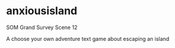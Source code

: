 # anxiousisland

SOM Grand Survey Scene 12

A choose your own adventure text game about escaping an island
